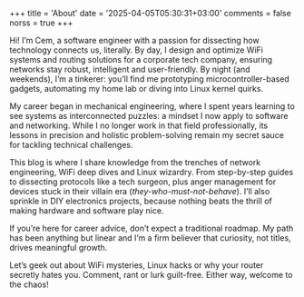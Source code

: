 +++
title = 'About'
date = '2025-04-05T05:30:31+03:00'
comments = false
norss = true
+++

Hi! I’m Cem, a software engineer with a passion for dissecting how technology connects us, literally. By day, I design and optimize WiFi systems and routing solutions for a corporate tech company, ensuring networks stay robust, intelligent and user-friendly. By night (and weekends), I’m a tinkerer: you’ll find me prototyping microcontroller-based gadgets, automating my home lab or diving into Linux kernel quirks.

My career began in mechanical engineering, where I spent years learning to see systems as interconnected puzzles: a mindset I now apply to software and networking. While I no longer work in that field professionally, its lessons in precision and holistic problem-solving remain my secret sauce for tackling technical challenges.

This blog is where I share knowledge from the trenches of network engineering, WiFi deep dives and Linux wizardry. From step-by-step guides to dissecting protocols like a tech surgeon, plus anger management for devices stuck in their villain era (*they-who-must-not-behave*). I’ll also sprinkle in DIY electronics projects, because nothing beats the thrill of making hardware and software play nice.

If you’re here for career advice, don’t expect a traditional roadmap. My path has been anything but linear and I’m a firm believer that curiosity, not titles, drives meaningful growth.

Let’s geek out about WiFi mysteries, Linux hacks or why your router secretly hates you. Comment, rant or lurk guilt-free. Either way, welcome to the chaos!
